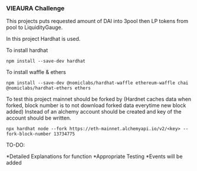 ### VIEAURA Challenge

This projects puts requested amount of DAI into 3pool then LP tokens from pool to LiquidityGauge.

In this project Hardhat is used.

To install hardhat

```shell
npm install --save-dev hardhat
```
To install waffle & ethers

```shell
npm install --save-dev @nomiclabs/hardhat-waffle ethereum-waffle chai @nomiclabs/hardhat-ethers ethers
```

To test this project mainnet should be forked by (Hardnet caches data when forked, block number is to not download forked data everytime new block added)
Instead of <key> an alchemy account should be created and key of the account should be written.

```shell
npx hardhat node --fork https://eth-mainnet.alchemyapi.io/v2/<key> --fork-block-number 13734775
```


TO-DO:

*Detailed Explanations for function
*Appropriate Testing
*Events will be added